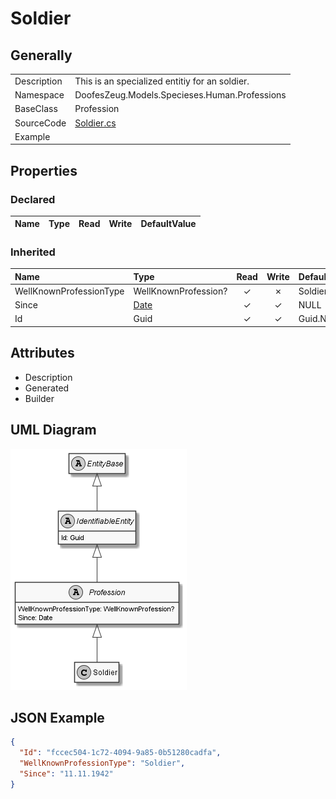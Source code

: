 ﻿# Soldier

## Generally

|||
|:-|:-|
|Description|This is an specialized entitiy for an soldier.|
|Namespace|DoofesZeug.Models.Specieses.Human.Professions|
|BaseClass|Profession|
|SourceCode|[Soldier.cs](../../../../DoofesZeug.Library/Src/Models/Specieses/Human/Professions/Soldier.cs)|
|Example||

## Properties

### Declared

|Name|Type|Read|Write|DefaultValue|
|:---|:---|:--:|:---:|:-----------|

### Inherited

|Name|Type|Read|Write|DefaultValue|
|:---|:---|:--:|:---:|:-----------|
|WellKnownProfessionType|WellKnownProfession?|&#x2713;|&#x2717;|Soldier|
|Since|[Date](../../Models/DoofesZeug.Models.DateAndTime/Date.md)|&#x2713;|&#x2713;|NULL|
|Id|Guid|&#x2713;|&#x2713;|Guid.NewGuid()|

## Attributes

- Description
- Generated
- Builder

## UML Diagram

![Soldier.png](./Soldier.png "Soldier")

## JSON Example

```json
{
  "Id": "fccec504-1c72-4094-9a85-0b51280cadfa",
  "WellKnownProfessionType": "Soldier",
  "Since": "11.11.1942"
}
```

